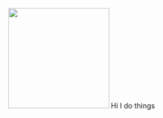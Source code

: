 <p align="center">
  <img width="200" src ="https://upload.wikimedia.org/wikipedia/en/thumb/c/c3/Flag_of_France.svg/1200px-Flag_of_France.svg.png">
  Hi I do things
</p>

